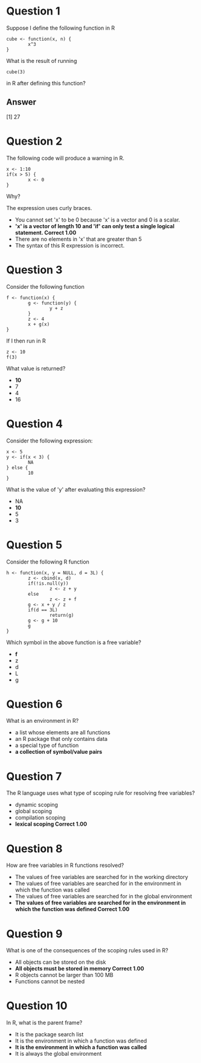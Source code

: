 
# Question 1
Suppose I define the following function in R
```
cube <- function(x, n) {
        x^3
}
```
What is the result of running
```
cube(3)
```
in R after defining this function?
## Answer
[1] 27
 	

# Question 2
The following code will produce a warning in R.
```
x <- 1:10
if(x > 5) {
        x <- 0
}
```
Why?
 
The expression uses curly braces. 			
* You cannot set 'x' to be 0 because 'x' is a vector and 0 is a scalar. 			
* **'x' is a vector of length 10 and 'if' can only test a single logical statement. 	Correct 	1.00** 	
* There are no elements in 'x' that are greater than 5 			
* The syntax of this R expression is incorrect. 			
 
# Question 3
Consider the following function
```
f <- function(x) {
        g <- function(y) {
                y + z
        }
        z <- 4
        x + g(x)
}
```
If I then run in R
```
z <- 10
f(3)
```
What value is returned?
 
* **10** 	
* 7 			
* 4 			
* 16 			
 

# Question 4
Consider the following expression:
```
x <- 5
y <- if(x < 3) {
        NA
} else {
        10
}
```
What is the value of 'y' after evaluating this expression?
 
* NA 			
* **10** 	
* 5 			
* 3 			
 

# Question 5
Consider the following R function
```
h <- function(x, y = NULL, d = 3L) {
        z <- cbind(x, d)
        if(!is.null(y))
                z <- z + y
        else
                z <- z + f
        g <- x + y / z
        if(d == 3L)
                return(g)
        g <- g + 10
        g
}
```
Which symbol in the above function is a free variable?
 
* **f** 			
* z 			
* d 		
* L 			
* g 			
 

# Question 6
What is an environment in R?
 
* a list whose elements are all functions 			
* an R package that only contains data 			
* a special type of function 			
* **a collection of symbol/value pairs** 	
 	
# Question 7
The R language uses what type of scoping rule for resolving free variables?
 
* dynamic scoping 			
* global scoping 			
* compilation scoping 			
* **lexical scoping 	Correct 	1.00** 	
 	
# Question 8
How are free variables in R functions resolved?
 
* The values of free variables are searched for in the working directory 			
* The values of free variables are searched for in the environment in which the function was called 			
* The values of free variables are searched for in the global environment 			
* **The values of free variables are searched for in the environment in which the function was defined 	Correct 	1.00** 	
 	
# Question 9
What is one of the consequences of the scoping rules used in R?
 
* All objects can be stored on the disk 			
* **All objects must be stored in memory 	Correct 	1.00** 	
* R objects cannot be larger than 100 MB 			
* Functions cannot be nested 			
 	
# Question 10
In R, what is the parent frame?
 
* It is the package search list 			
* It is the environment in which a function was defined  	
* **It is the environment in which a function was called** 			
* It is always the global environment 			
 
